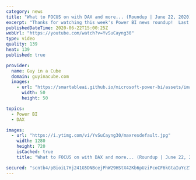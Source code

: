 ```yaml
---
category: news
title: "What to FOCUS on with DAX and more... (Roundup | June 22, 2020)"
excerpt: "Thanks for watching this week's Power BI news roundup!  Last weeks roundup: https://guyinacu.be/roundup183 2 Minute Tuesday: https://guyinacu.be/datarefresh Adam's tech video: https://guyinacu.be/perfstart  🔴 Live Replay: https://guyinacu.be/live015  📢 Become a member: https://guyinacu.be/membership"
publishedDateTime: 2020-06-22T15:00:25Z
webUrl: "https://youtube.com/watch?v=YvSuCayng30"
type: video
quality: 139
heat: 139
published: true

provider:
  name: Guy in a Cube
  domain: guyinacube.com
  images:
    - url: "https://smartableai.github.io/microsoft-power-bi/assets/images/organizations/guyinacube.com-50x50.jpg"
      width: 50
      height: 50

topics:
  - Power BI
  - DAX

images:
  - url: "https://i.ytimg.com/vi/YvSuCayng30/maxresdefault.jpg"
    width: 1280
    height: 720
    isCached: true
    title: "What to FOCUS on with DAX and more... (Roundup | June 22, 2020)"

secured: "scntb4/pBioiL7Hj241G5DNBcejPhW29HStX42Kb6pUziPcoCF6kGtaIuYcZ7yDl3Q0J1I4pwKhLP9fJ8WbirPEIh3ER2OChcZcFTP+Luy3HV8GYW6/PktYyoaODYacYp2UzPIqttNsBy6ofa1q+c5EULVOU4+GmrAyhn1TfXVwzFC+lBjdG30UC9rkpr/7hz4HQCVziB8XC3aRHMl+uxGMyrRU1dFGDQVACeEb+t5+2p3Rg45dBv+i6tAT6EO3NFP7ObIZStFOuM2lSNXaVjcNutXLlv3iDKyXHOkcQYB/M/BJp+gW99BQ0RUz2tBuRErrle0lB9SOFq0Z+8qni6A==;loyVBafeXsDaalmg4ORhzw=="
---
```



